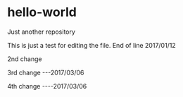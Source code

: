 # hello-world
Just another repository

This is just a test for editing the file.
End of line 2017/01/12

2nd change

3rd change  ---2017/03/06

4th change  ----2017/03/06
